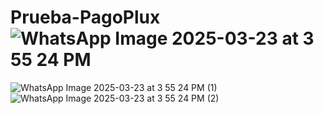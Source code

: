 # Prueba-PagoPlux![WhatsApp Image 2025-03-23 at 3 55 24 PM](https://github.com/user-attachments/assets/06525f3a-159c-440b-98a5-63deccac57b7)
![WhatsApp Image 2025-03-23 at 3 55 24 PM (1)](https://github.com/user-attachments/assets/4a23c5a0-b955-4047-87b1-a4c4c4f82594)
![WhatsApp Image 2025-03-23 at 3 55 24 PM (2)](https://github.com/user-attachments/assets/808b7510-09da-410d-ab85-1031d781bdf0)
